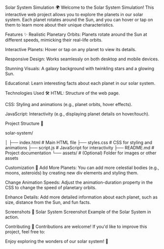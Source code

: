 Solar System Simulation 🌍
Welcome to the Solar System Simulation! This interactive web project allows you to explore the planets in our solar system. Each planet rotates around the Sun, and you can hover or tap on them to learn more about their unique characteristics.

Features ✨
Realistic Planetary Orbits: Planets rotate around the Sun at different speeds, mimicking their real-life orbits.

Interactive Planets: Hover or tap on any planet to view its details.

Responsive Design: Works seamlessly on both desktop and mobile devices.

Stunning Visuals: A galaxy background with twinkling stars and a glowing Sun.

Educational: Learn interesting facts about each planet in our solar system.

Technologies Used 🛠️
HTML: Structure of the web page.

CSS: Styling and animations (e.g., planet orbits, hover effects).

JavaScript: Interactivity (e.g., displaying planet details on hover/touch).


Project Structure 📂



solar-system/

│
├── index.html          # Main HTML file
├── styles.css          # CSS for styling and animations
├── script.js           # JavaScript for interactivity
├── README.md           # Project documentation
└── assets/             # (Optional) Folder for images or other assets

Customization 🎨
Add More Planets: You can add more celestial bodies (e.g., moons, asteroids) by creating new div elements and styling them.

Change Animation Speeds: Adjust the animation-duration property in the CSS to change the speed of planetary orbits.

Enhance Details: Add more detailed information about each planet, such as size, distance from the Sun, and fun facts.

Screenshots 📸
Solar System Screenshot
Example of the Solar System in action.

Contributing 🤝
Contributions are welcome! If you'd like to improve this project, feel free to:

Enjoy exploring the wonders of our solar system! 🌌
